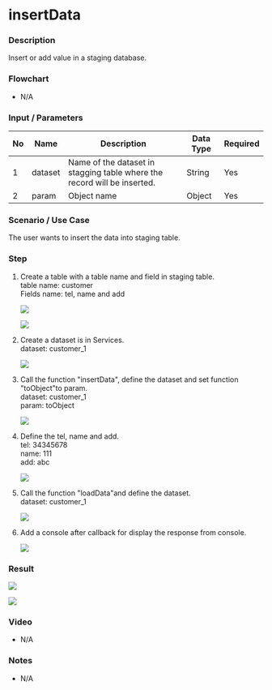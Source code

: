 ﻿# insertData

### Description

Insert or add value in a staging database.

### Flowchart

- N/A 

### Input / Parameters

| No | Name | Description | Data Type | Required |
| ------ | ------ | ------ |------ | ------ |
| 1 | dataset | Name of the dataset in stagging table where the record will be inserted. | String | Yes  |
| 2 | param | Object name | Object | Yes |

### Scenario / Use Case

The user wants to insert the data into staging table.

### Step

1. Create a table with a table name and field in      staging table. 
   <br>
   table name: customer<br>
   Fields name: tel, name and add
                
   ![](../../../../document/function/Dataset/insertData/insertData-step-1.png?raw=true)
   
   ![](../../../../document/function/Dataset/insertData/insertData-step-2.png?raw=true)
   
2. Create a dataset is  in Services.
   <br>
   dataset: customer_1<br>
   
   ![](../../../../document/function/Dataset/insertData/insertData-step-3.png?raw=true)

3. Call the function "insertData", define the         dataset and set function "toObject"to              param.
   <br>
   dataset: customer_1<br>
   param: toObject<br/>
   
   ![](../../../../document/function/Dataset/insertData/insertData-step-4.png?raw=true)
   
4. Define the tel, name and add.
   <br>
   tel: 34345678<br>
   name: 111<br>
   add: abc<br>
   
   ![](../../../../document/function/Dataset/insertData/insertData-step-5.png?raw=true)
   
5. Call the function "loadData"and define the         dataset.<br>
   dataset: customer_1<br>
   
   ![](../../../../document/function/Dataset/insertData/insertData-step-6.png?raw=true)
   
6. Add a console after callback for display the       response from console.

   ![](../../../../document/function/Dataset/insertData/insertData-step-7.png?raw=true)
  
### Result

 ![](../../../../document/function/Dataset/insertData/insertData-result-1.png?raw=true)
 
  ![](../../../../document/function/Dataset/insertData/insertData-result-2.png?raw=true)
 
### Video

- N/A

<!--[![Video](http://i.imgur.com/Ot5DWAW.png)](https://youtu.be/StTqXEQ2l-Y?t=35s)-->

### Notes

- N/A